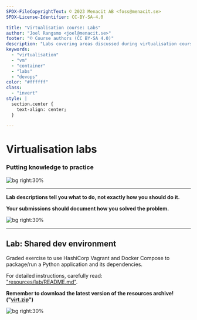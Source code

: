 ```yaml
---
SPDX-FileCopyrightText: © 2023 Menacit AB <foss@menacit.se>
SPDX-License-Identifier: CC-BY-SA-4.0

title: "Virtualisation course: Labs"
author: "Joel Rangsmo <joel@menacit.se>"
footer: "© Course authors (CC BY-SA 4.0)"
description: "Labs covering areas discussed during virtualisation course"
keywords:
  - "virtualisation"
  - "vm"
  - "container"
  - "labs"
  - "devops"
color: "#ffffff"
class:
  - "invert"
style: |
  section.center {
    text-align: center;
  }

---
```

<!-- _footer: "%ATTRIBUTION_PREFIX% Fritzchens Fritz (CC0 1.0)" -->
# Virtualisation labs
### Putting knowledge to practice

![bg right:30%](images/29-chip.jpg)

<!--
- So far, we've been going through a lot of theory

- We're about to put that knowledge to the test
-->

---
<!-- _footer: "%ATTRIBUTION_PREFIX% Mario Hoppmann (CC BY 2.0)" -->
**Lab descriptions tell you what to do,
not exactly how you should do it.**  
  
**Your submissions should document
how you solved the problem.**

![bg right:30%](images/29-polar_bear.jpg)

<!--
- Labs will be based on different scenarios you may encounter in real life

- Just like in real life, no one will tell you exactly how to do it. Then the job should be
replaced by a shell script

- No one knows every on-top of their head, feel free to Google, discuss with class mates, look
through old slides and ask for support

- Let me know how you approached the challenge and why you chose the solution steps you did
-->

---
<!-- _footer: "%ATTRIBUTION_PREFIX% Dennis van Zuijlekom (CC BY-SA 2.0)" -->
## Lab: Shared dev environment
Graded exercise to use HashiCorp Vagrant
and Docker Compose to package/run
a Python application and its dependencies.
  
For detailed instructions, carefully read:  
["resources/lab/README.md"](%RESOURCES_ARCHIVE%).  
  
**Remember to download the latest version of
the resources archive! ("[virt.zip](%RESOURCES_ARCHIVE%)")**

![bg right:30%](images/29-lego.jpg)
